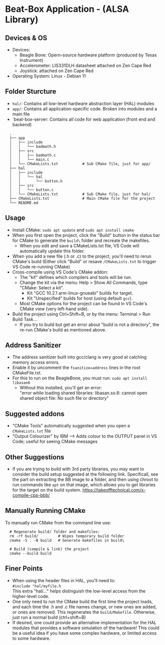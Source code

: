 # Beat-Box Application - (ALSA Library)


## Devices & OS
- Devices:
  - Beagle Bone: Opern-source hardware platform (produced by Texas Instrument)
  - Accelerometer: LIS331DLH datasheet attached on Zen Cape Red
  - Joystick: attached on Zen Cape Red
- Operating System: Linux - Debian 11
   
## Folder Sturcture

- `hal/`: Contains all low-level hardware abstraction layer (HAL) modules
- `app/`: Contains all application-specific code. Broken into modules and a main file
- `beat-box-server: Contains all code for web application (front end and backend)

```
  .
  ├── app
  │   ├── include
  │   │   └── badmath.h
  │   ├── src
  │   │   ├── badmath.c
  │   │   └── main.c
  │   └── CMakeLists.txt           # Sub CMake file, just for app/
  ├── hal
  │   ├── include
  │   │   └── hal
  │   │       └── button.h
  │   ├── src
  │   │   └── button.c
  │   └── CMakeLists.txt           # Sub CMake file, just for hal/
  ├── CMakeLists.txt               # Main CMake file for the project
  └── README.md
```  

## Usage

- Install CMake: `sudo apt update` and `sudo apt install cmake`
- When you first open the project, click the "Build" button in the status bar for CMake to generate the `build\` folder and recreate the makefiles.
  - When you edit and save a CMakeLists.txt file, VS Code will automatically update this folder.
- When you add a new file (.h or .c) to the project, you'll need to rerun CMake's build
  (Either click "Build" or resave `/CMakeLists.txt` to trigger VS Code re-running CMake)
- Cross-compile using VS Code's CMake addon:
  - The "kit" defines which compilers and tools will be run.
  - Change the kit via the menu: Help > Show All Commands, type "CMake: Select a kit".
    - Kit "GCC 10.2.1 arm-linux-gnueabi" builds for target.
    - Kit "Unspecified" builds for host (using default `gcc`).
  - Most CMake options for the project can be found in VS Code's CMake view (very left-hand side).
- Build the project using Ctrl+Shift+B, or by the menu: Terminal > Run Build Task...
  - If you try to build but get an error about "build is not a directory", the re-run CMake's build as mentioned above.

## Address Sanitizer

- The address sanitizer built into gcc/clang is very good at catching memory access errors.
- Enable it by uncomment the `fsanitize=address` lines in the root CMakeFile.txt.
- For this to run on the BeagleBone, you must run:
  `sudo apt install libasan6`
  - Without this installed, you'll get an error:   
    "error while loading shared libraries: libasan.so.6: cannot open shared object file: No such file or directory"

## Suggested addons

- "CMake Tools" automatically suggested when you open a `CMakeLists.txt` file
- "Output Colourizer" by IBM 
    --> Adds colour to the OUTPUT panel in VS Code; useful for seeing CMake messages

## Other Suggestions

- If you are trying to build with 3rd party libraries, you may want to consider the 
  build setup suggested at the following link. Specificall, see the part on 
  extracting the BB image to a folder, and then using chroot to run commands like
  `apt` on that image, which allows you to get libraries for the target on the build system.
  https://takeofftechnical.com/x-compile-cpp-bbb/

## Manually Running CMake

To manually run CMake from the command line use:

```shell
  # Regenerate build/ folder and makefiles:
  rm -rf build/         # Wipes temporary build folder
  cmake -S . -B build   # Generate makefiles in build\

  # Build (compile & link) the project
  cmake --build build
```

## Finer Points

- When using the header files in HAL, you'll need to:  
  `#include "hal/myfile.h`  
  This extra "hal/..." helps distinguish the low-level access from the higher-level code.
- One only need to run the CMake build the first time the project loads, and each time the .h and .c file names change, or new ones are added, or ones are removed. This regenerates the `build/Makefile`. Otherwise, just run a normal build (ctrl+shift+B)
- If desired, one could provide an alternative implementation for the HAL modules that provides a software simulation of the hardware! This could be a useful idea if you have some complex hardware, or limited access to some hardware.
